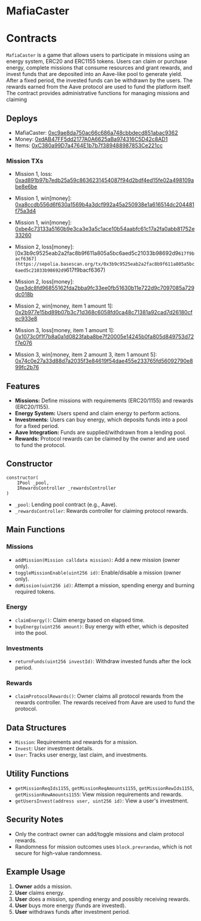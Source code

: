 # MafiaCaster

# Contracts

`MafiaCaster` is a game that allows users to participate in missions using an energy system, ERC20 and ERC1155 tokens. Users can claim or purchase energy, complete missions that consume resources and grant rewards, and invest funds that are deposited into an Aave-like pool to generate yield. After a fixed period, the invested funds can be withdrawn by the users. The rewards earned from the Aave protocol are used to fund the platform itself. The contract provides administrative functions for managing missions and claiming

## Deploys

- MafiaCaster: [0xc9ae8da750ac66c686a748cbbdecd851abac9362](https://sepolia.basescan.org/address/0xc9ae8da750ac66c686a748cbbdecd851abac9362#code)
- Money: [0xdAB47FF5dd2177A0A6625aBa974316C5D42c8AD1](https://sepolia.basescan.org/address/0xdAB47FF5dd2177A0A6625aBa974316C5D42c8AD1#code)
- Items: [0xC380a99D7a4764E1b7b7f389488987853Ce221cc](https://sepolia.basescan.org/address/0xC380a99D7a4764E1b7b7f389488987853Ce221cc#code)

### Mission TXs

- Mission 1, loss: [0xad891b97b7edb25a59c8636231454087f94d2bdf4ed15fe02a498109abe8e6be](https://sepolia.basescan.org/tx/0xad891b97b7edb25a59c8636231454087f94d2bdf4ed15fe02a498109abe8e6be#eventlog)

- Mission 1, win[money]: [0xa8ccdb556d6f630a1569b4a3dcf992a45a250938e1a616514dc204481f75a3d4](https://sepolia.basescan.org/tx/0xa8ccdb556d6f630a1569b4a3dcf992a45a250938e1a616514dc204481f75a3d4)

- Mission 1, win[money]: [0xbe4c73133a5160b9e3ca3e3a5c1ace10b54aabfc61c17a2fa0abb81752e33260](https://sepolia.basescan.org/tx/0xbe4c73133a5160b9e3ca3e3a5c1ace10b54aabfc61c17a2fa0abb81752e33260)

- Mission 2, loss[money]: [0x3b9c9525eab2a2fac8b9f611a805a5bc6aed5c21033b98692d9`617f9bacf6367](https://sepolia.basescan.org/tx/0x3b9c9525eab2a2fac8b9f611a805a5bc6aed5c21033b98692d9`617f9bacf6367)

- Mission 2, loss[money]: [0xe3dc8fd96855162fda2bba9fc33ee0fb51630b11e722d9c7097085a729dc018b](https://sepolia.basescan.org/tx/0xe3dc8fd96855162fda2bba9fc33ee0fb51630b11e722d9c7097085a729dc018b)

- Mission 2, win[money, item 1 amount 1]: [0x2b977e15bd89b07b3c71d368c6058fd0ca48c71381a92cad7d26180cfec933e8](https://sepolia.basescan.org/tx/0x2b977e15bd89b07b3c71d368c6058fd0ca48c71381a92cad7d26180cfec933e8)

- Mission 3, loss[money, item 1 amount 1]: [0x1073c0f1f7b8a0a1d0823faba8be7f20005e14245b0fa805d849753d72f7e076](https://sepolia.basescan.org/tx/0x1073c0f1f7b8a0a1d0823faba8be7f20005e14245b0fa805d849753d72f7e076)

- Mission 3, win[money, item 2 amount 3, item 1 amount 5]: [0x74c0e27a33d88d7a2035f3e84619f54dae455e233765fd56092790e899fc2b76](https://sepolia.basescan.org/tx/0x74c0e27a33d88d7a2035f3e84619f54dae455e233765fd56092790e899fc2b76)

## Features

- **Missions:** Define missions with requirements (ERC20/1155) and rewards (ERC20/1155).
- **Energy System:** Users spend and claim energy to perform actions.
- **Investments:** Users can buy energy, which deposits funds into a pool for a fixed period.
- **Aave Integration:** Funds are supplied/withdrawn from a lending pool.
- **Rewards:** Protocol rewards can be claimed by the owner and are used to fund the protocol.

## Constructor

```solidity
constructor(
    IPool _pool,
    IRewardsController _rewardsController
)
```
- `_pool`: Lending pool contract (e.g., Aave).
- `_rewardsController`: Rewards controller for claiming protocol rewards.

## Main Functions

### Missions

- `addMission(Mission calldata mission)`: Add a new mission (owner only).
- `toggleMissionEnable(uint256 id)`: Enable/disable a mission (owner only).
- `doMission(uint256 id)`: Attempt a mission, spending energy and burning required tokens.

### Energy

- `claimEnergy()`: Claim energy based on elapsed time.
- `buyEnergy(uint256 amount)`: Buy energy with ether, which is deposited into the pool.

### Investments

- `returnFunds(uint256 investId)`: Withdraw invested funds after the lock period.

### Rewards

- `claimProtocolRewards()`: Owner claims all protocol rewards from the rewards controller. The rewards received from Aave are used to fund the protocol.

## Data Structures

- `Mission`: Requirements and rewards for a mission.
- `Invest`: User investment details.
- `User`: Tracks user energy, last claim, and investments.

## Utility Functions

- `getMissionReqIds1155`, `getMissionReqAmounts1155`, `getMissionRewIds1155`, `getMissionRewAmounts1155`: View mission requirements and rewards.
- `getUsersInvest(address user, uint256 id)`: View a user's investment.

## Security Notes

- Only the contract owner can add/toggle missions and claim protocol rewards.
- Randomness for mission outcomes uses `block.prevrandao`, which is not secure for high-value randomness.

## Example Usage

1. **Owner** adds a mission.
2. **User** claims energy.
3. **User** does a mission, spending energy and possibly receiving rewards.
4. **User** buys more energy (funds are invested).
5. **User** withdraws funds after investment period.
